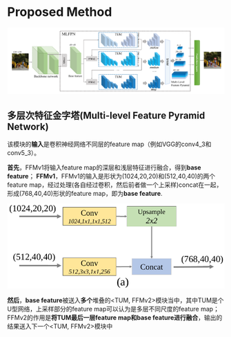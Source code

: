 # Proposed Method

<div align="center"><img src="pic/picture_2020-09-20-17-52-58.png" alt="Image" style="zoom:%;" /></div>

## 多层次特征金字塔(Multi-level Feature Pyramid Network)
该模块的**输入**是卷积神经网络不同层的feature map（例如VGG的conv4_3和conv5_3）。

**首先**，FFMv1将输入feature map的深层和浅层特征进行融合，得到**base feature**；
**FFMv1**，FFMv1的输入是形状为(1024,20,20)和(512,40,40)的两个feature map，经过处理(各自经过卷积，然后前者做一个上采样)concat在一起，形成(768,40,40)形状的feature map，即为**base feature**.
<div align="center"><img src="pic/picture_2020-09-20-18-51-32.png" alt="Image" style="zoom:%;" /></div>

**然后**，**base feature**被送入**多个**堆叠的<TUM, FFMv2>模块当中，其中TUM是个U型网络，上采样部分的feature map可以认为是多层不同尺度的feature map；FFMv2的作用是**将TUM最后一层feature map和base feature进行融合**，输出的结果送入下一个<TUM, FFMv2>模块中

